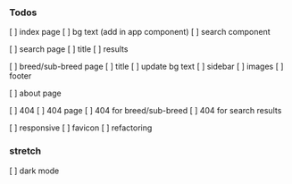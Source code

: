 ### Todos

[ ] index page
  [ ] bg text (add in app component)
  [ ] search component

[ ] search page
  [ ] title
  [ ] results

[ ] breed/sub-breed page
  [ ] title
  [ ] update bg text
  [ ] sidebar
  [ ] images
  [ ] footer

[ ] about page

[ ] 404
  [ ] 404 page
  [ ] 404 for breed/sub-breed
  [ ] 404 for search results

[ ] responsive
[ ] favicon
[ ] refactoring

### stretch
[ ] dark mode